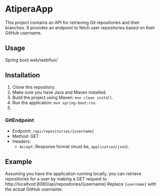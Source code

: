 # AtiperaApp

This project contains an API for retrieving Git repositories and their branches.
It provides an endpoint to fetch user repositories based on their GitHub username.
## Usage
Spring boot web/webflux/

## Installation
1. Clone this repository.
2. Make sure you have Java and Maven installed.
3. Build the project using Maven: `mvn clean install`.
4. Run the application: `mvn spring-boot:run`.
5. 
### GitEndpoint

- Endpoint: `/api/repositories/{username}`
- Method: GET
- Headers:
    - `Accept`: Response format (must be, `application/json`).
## Example
Assuming you have the application running locally,  you can retrieve repositories for a user by making a GET request to
http://localhost:8080/api/repositories/{username}
Replace `{username}` with the actual GitHub username.